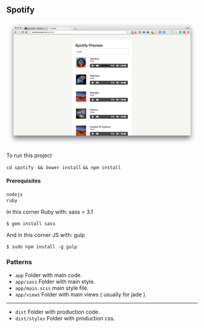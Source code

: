 ## Spotify
![home](https://raw.githubusercontent.com/anamariasosa/spotify/master/screenshots/home.png)

To run this project

```cd spotify```
``` && bower install```
```&& npm install```

#### Prerequisites
```
nodejs
ruby
```

In this corner Ruby with: sass > 3.1
```
$ gem install sass
```

And in this corner JS with: gulp
```
$ sudo npm install -g gulp
```

### Patterns
- ``app`` Folder with main code.
- ``app/sass`` Folder with main style.
- ``app/main.scss`` main style file.
- ``app/views`` Folder with main views ( usually for jade ).

-----------------------

- ``dist`` Folder with production code.
- ``dist/styles`` Folder with production css.
